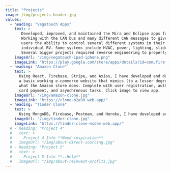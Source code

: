```yaml
---
title: "Projects"
image: /img/projects-header.jpg
values:
  - heading: "Vegatouch Apps"
    text: >
       Developed, improved, and maintained the Mira and Eclipse apps for Firefly Integrations. 
       Working with the CAN bus and many different CAN messages to give 
       users the ability to control several different systems in their 
       individual RV. Some systems include HVAC, power, lighting, slides, awnings, tanks, etc. 
       Several bigger projects required reverse engineering to properly integrate functionality and statuses.
    imageUrl: "/img/vegatouch-ipad-iphone.png"
    imageLink: "https://play.google.com/store/apps/details?id=com.firefly.mira&hl=en_US&gl=US"
  - heading: "Amazon Clone"
    text: >
      Using React, Firebase, Stripe, and Axios, I have developed and deployed
      a basic working e-commerce website that mimics (to a lesser degree)
      what the Amazon store does. Complete with user registration, authentication,
      card payment, and asynchronous tasks. Click image to view app.
    imageUrl: "/img/amazon-clone.jpg"
    imageLink: "https://clone-b2a90.web.app/"
  - heading: "Tinder Clone"
    text: >
      Using MongoDB, Firebase, Postman, and Heroku, I have developed and deployed a generic Tinder-clone complete with both backend and frontend development. The backend allows for storage of names and images associated with users on MongoDB. Click image to view app.
    imageUrl: "/img/tinder-clone.jpg"
    imageLink: "https://tinder-clone-msdev.web.app/"
  # - heading: "Project 4"
  #   text: >
  #     Project 4 Info **Need inspiration**
  #   imageUrl: "/img/about-direct-sourcing.jpg"
  # - heading: "Project 5"
  #   text: >
  #     Project 5 Info **..Help**
  #   imageUrl: "/img/about-reinvest-profits.jpg"
---
```

